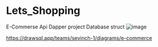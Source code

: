 # Lets_Shopping
E-Commerse Api  Dapper project
Database struct
![image](https://github.com/najottalim-bootcamp/Lets_Shopping/assets/118399896/857d405d-95b4-45c6-94ce-1448c6168143)

https://drawsql.app/teams/sevinch-1/diagrams/e-commerce

